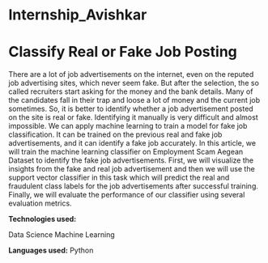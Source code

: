 # Internship_Avishkar
# Classify Real or Fake Job Posting

There are a lot of job advertisements on the internet, even on the reputed job advertising sites, which never seem fake. But after the selection, the so called recruiters start asking for the money and the bank details. Many of the candidates fall in their trap and loose a lot of money and the current job sometimes. So, it is better to identify whether a job advertisement posted on the site is real or fake. Identifying it manually is very difficult and almost impossible. We can apply machine learning to train a model for fake job classification. It can be trained on the previous real and fake job advertisements, and it can identify a fake job accurately.
In this article, we will train the machine learning classifier on Employment Scam Aegean Dataset to identify the fake job advertisements. First, we will visualize the insights from the fake and real job advertisement and then we will use the support vector classifier in this task which will predict the real and fraudulent class labels for the job advertisements after successful training. Finally, we will evaluate the performance of our classifier using several evaluation metrics.

**Technologies used:**

Data Science
Machine Learning

**Languages used:**
Python

